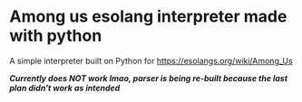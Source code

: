 # Among us esolang interpreter made with python
 A simple interpreter built on Python for https://esolangs.org/wiki/Among_Us
 
 ***Currently does NOT work lmao, parser is being re-built because the last plan didn't work as intended***
 
